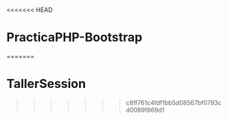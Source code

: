 <<<<<<< HEAD
# PracticaPHP-Bootstrap
=======
# TallerSession
>>>>>>> c8ff761c4fdf1bb5d08567bf0793cd0089f869d1
